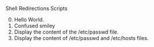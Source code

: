 Shell Redirections Scripts

0. Hello World.
1. Confused smiley
2. Display the content of the /etc/passwd file.
3. Display the content of /etc/passwd and /etc/hosts files.
